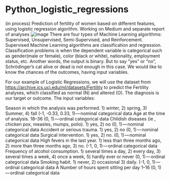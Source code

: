 # Python_logistic_regressions
(in process) Prediction of fertility of women based on different features, using logistic regression algorithm. Working on Medium and separate report of analyses
![image](https://user-images.githubusercontent.com/32145723/46493872-6cb16680-c7df-11e8-8286-30e10e2652e1.png)
There are four types of Machine Learning algorithms: Supervised, Unsupervised, Semi-Supervised, and Reinforcement. Supervised Machine Learning algorithms are classification and regression. Classification problems is when the dependent variable is categorical such as gender(male or female), color (black or white), nationality, employment status, etc. Another words, the output is binary. But to say “yes” or “no”, Schrödinger’s cat alive or dead is not enough in this case. We would like to know the chances of the outcomes, having input variables. 

For our example of Logistic Regressions, we will use the dataset from https://archive.ics.uci.edu/ml/datasets/Fertility to predict the Fertility analyses, which classified as normal (N) and altered (O). The diagnosis is our target or outcome. The input variables:

Season in which the analysis was performed. 1) winter, 2) spring, 3) Summer, 4) fall (-1, -0.33, 0.33, 1) — nominal categorical data
Age at the time of analysis. 18–36 (0, 1) — ordinal categorical data
Childish diseases (ie , chicken pox, measles, mumps, polio). 1) yes, 2) no (0, 1) — nominal categorical data
Accident or serious trauma. 1) yes, 2) no (0, 1) — nominal categorical data
Surgical intervention. 1) yes, 2) no. (0, 1) — nominal categorical data
High fevers in the last year. 1) less than three months ago, 2) more than three months ago, 3) no. (-1, 0, 1) — ordinal categorical data
Frequency of alcohol consumption. 1) several times a day, 2) every day, 3) several times a week, 4) once a week, 5) hardly ever or never (0, 1) — ordinal categorical data
Smoking habit. 1) never, 2) occasional 3) daily. (-1, 0, 1) — ordinal categorical data
A Number of hours spent sitting per day 1–16 (0, 1) — ordinal categorical data

